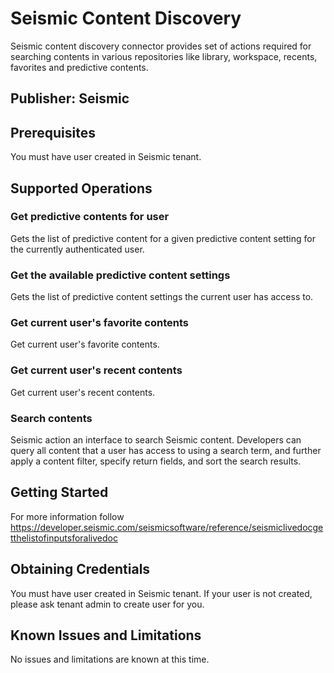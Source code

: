 # Seismic Content Discovery
Seismic content discovery connector provides set of actions required for searching contents in various repositories like library, workspace, recents, favorites and predictive contents.

## Publisher: Seismic​

## Prerequisites
You must have user created in Seismic tenant.

## Supported Operations
### Get predictive contents for user
Gets the list of predictive content for a given predictive content setting for the currently authenticated user.

### Get the available predictive content settings
Gets the list of predictive content settings the current user has access to.

### Get current user's favorite contents
Get current user's favorite contents.

### Get current user's recent contents
Get current user's recent contents.

### Search contents
Seismic action an interface to search Seismic content. Developers can query all content that a user has access to using a search term, and further apply a content filter, specify return fields, and sort the search results.

## Getting Started
For more information follow https://developer.seismic.com/seismicsoftware/reference/seismiclivedocgetthelistofinputsforalivedoc

## Obtaining Credentials
You must have user created in Seismic tenant. If your user is not created, please ask tenant admin to create user for you.

## Known Issues and Limitations
No issues and limitations are known at this time.